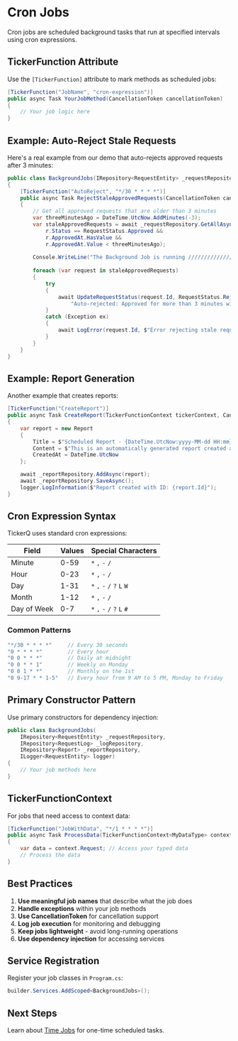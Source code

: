 # Cron Jobs

Cron jobs are scheduled background tasks that run at specified intervals using cron expressions.

## TickerFunction Attribute

Use the `[TickerFunction]` attribute to mark methods as scheduled jobs:

```csharp
[TickerFunction("JobName", "cron-expression")]
public async Task YourJobMethod(CancellationToken cancellationToken)
{
    // Your job logic here
}
```

## Example: Auto-Reject Stale Requests

Here's a real example from our demo that auto-rejects approved requests after 3 minutes:

```csharp
public class BackgroundJobs(IRepository<RequestEntity> _requestRepository, IRepository<RequestLog> _logRepository, IRepository<Report> _reportRepository, ILogger<RequestEntity> logger)
{
    [TickerFunction("AutoReject", "*/30 * * * *")]
    public async Task RejectStaleApprovedRequests(CancellationToken cancellationToken)
    {
        // Get all approved requests that are older than 3 minutes
        var threeMinutesAgo = DateTime.UtcNow.AddMinutes(-3);
        var staleApprovedRequests = await _requestRepository.GetAllAsync(r =>
            r.Status == RequestStatus.Approved &&
            r.ApprovedAt.HasValue &&
            r.ApprovedAt.Value < threeMinutesAgo);
        
        Console.WriteLine("The Background Job is running //////////////////////////////////////");
        
        foreach (var request in staleApprovedRequests)
        {
            try
            {
                await UpdateRequestStatus(request.Id, RequestStatus.Rejected, 
                    "Auto-rejected: Approved for more than 3 minutes without completion");
            }
            catch (Exception ex)
            {
                await LogError(request.Id, $"Error rejecting stale request: {ex.Message}");
            }
        }
    }
}
```

## Example: Report Generation

Another example that creates reports:

```csharp
[TickerFunction("CreateReport")]
public async Task CreateReport(TickerFunctionContext tickerContext, CancellationToken cancellationToken)
{
    var report = new Report
    {
        Title = $"Scheduled Report - {DateTime.UtcNow:yyyy-MM-dd HH:mm}",
        Content = $"This is an automatically generated report created at {DateTime.UtcNow:yyyy-MM-dd HH:mm:ss}",
        CreatedAt = DateTime.UtcNow
    };

    await _reportRepository.AddAsync(report);
    await _reportRepository.SaveAsync();
    logger.LogInformation($"Report created with ID: {report.Id}");
}
```

## Cron Expression Syntax

TickerQ uses standard cron expressions:

| Field | Values | Special Characters |
|-------|--------|-------------------|
| Minute | 0-59 | `*` `,` `-` `/` |
| Hour | 0-23 | `*` `,` `-` `/` |
| Day | 1-31 | `*` `,` `-` `/` `?` `L` `W` |
| Month | 1-12 | `*` `,` `-` `/` |
| Day of Week | 0-7 | `*` `,` `-` `/` `?` `L` `#` |

### Common Patterns

```csharp
"*/30 * * * *"     // Every 30 seconds
"0 * * * *"        // Every hour
"0 0 * * *"        // Daily at midnight
"0 0 * * 1"        // Weekly on Monday
"0 0 1 * *"        // Monthly on the 1st
"0 9-17 * * 1-5"   // Every hour from 9 AM to 5 PM, Monday to Friday
```

## Primary Constructor Pattern

Use primary constructors for dependency injection:

```csharp
public class BackgroundJobs(
    IRepository<RequestEntity> _requestRepository, 
    IRepository<RequestLog> _logRepository, 
    IRepository<Report> _reportRepository, 
    ILogger<RequestEntity> logger)
{
    // Your job methods here
}
```

## TickerFunctionContext

For jobs that need access to context data:

```csharp
[TickerFunction("JobWithData", "*/1 * * * *")]
public async Task ProcessData(TickerFunctionContext<MyDataType> context, CancellationToken cancellationToken)
{
    var data = context.Request; // Access your typed data
    // Process the data
}
```

## Best Practices

1. **Use meaningful job names** that describe what the job does
2. **Handle exceptions** within your job methods
3. **Use CancellationToken** for cancellation support
4. **Log job execution** for monitoring and debugging
5. **Keep jobs lightweight** - avoid long-running operations
6. **Use dependency injection** for accessing services

## Service Registration

Register your job classes in `Program.cs`:

```csharp
builder.Services.AddScoped<BackgroundJobs>();
```

## Next Steps

Learn about [Time Jobs](/docs/time-jobs) for one-time scheduled tasks.
